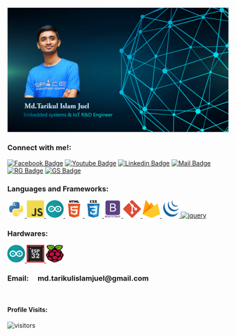 ![Github Banner](https://github.com/Md-Tarikul-Islam-Juel/Md-Tarikul-Islam-Juel/blob/main/img/github-banner.svg)

<h3 align="left">Connect with me!:</h3>

[![Facebook Badge](https://img.shields.io/badge/Facebook-1877F2?style=for-the-badge&logo=facebook&logoColor=white)](https://www.facebook.com/juel.khan.735) [![Youtube Badge](https://img.shields.io/badge/YouTube-FF0000?style=for-the-badge&logo=youtube&logoColor=white)](https://www.youtube.com/channel/UCVTmswaxE5Sz8NTN6bYj6LA) [![Linkedin Badge](https://img.shields.io/badge/LinkedIn-0077B5?style=for-the-badge&logo=linkedin&logoColor=white)](https://www.linkedin.com/in/tarikulislamjuel/)
[![Mail Badge](https://img.shields.io/badge/Gmail-D14836?style=for-the-badge&logo=gmail&logoColor=white)](mailto:md.tarikulislamjuel@gmail.com)
[![RG Badge](https://img.shields.io/badge/Research_gate-00C9AA?style=for-the-badge&logo=researchgate&logoColor=white)](https://www.researchgate.net/profile/Mdtarikul-Juel)
[![GS Badge](https://img.shields.io/badge/Google_Scholar-3F7EE8?style=for-the-badge&logo=GoogleScholar&logoColor=white)](https://scholar.google.com/citations?user=Tv5cu2QAAAAJ&hl=en)

<h3 align="left">Languages and Frameworks:</h3>
<p align="left"> <a href="https://www.python.org" target="_blank"> <img src="https://github.com/Md-Tarikul-Islam-Juel/Md-Tarikul-Islam-Juel/blob/main/img/python.svg" alt="python" width="40" height="40"/> </a>
<a href="https://developer.mozilla.org/en-US/docs/Web/JavaScript" target="_blank"> <img src="https://github.com/Md-Tarikul-Islam-Juel/Md-Tarikul-Islam-Juel/blob/main/img/javascript.svg" alt="javascript" width="40" height="40"/> </a>
<a href="https://www.arduino.cc/" target="_blank"> <img src="https://github.com/Md-Tarikul-Islam-Juel/Md-Tarikul-Islam-Juel/blob/main/img/arduino.svg" alt="arduino" width="40" height="40"/> </a> 
<a href="https://www.w3.org/html/" target="_blank"> <img src="https://github.com/Md-Tarikul-Islam-Juel/Md-Tarikul-Islam-Juel/blob/main/img/html5.svg" alt="html5" width="40" height="40"/> </a> 
<a href="https://www.w3schools.com/css/" target="_blank"> <img src="https://github.com/Md-Tarikul-Islam-Juel/Md-Tarikul-Islam-Juel/blob/main/img/css3.svg" alt="css3" width="40" height="40"/> </a>
<a href="https://getbootstrap.com" target="_blank"> <img src="https://github.com/Md-Tarikul-Islam-Juel/Md-Tarikul-Islam-Juel/blob/main/img/bootstrap.svg" alt="bootstrap" width="40" height="40"/> </a> 
<a href="https://git-scm.com/" target="_blank"> <img src="https://github.com/Md-Tarikul-Islam-Juel/Md-Tarikul-Islam-Juel/blob/main/img/git.svg" alt="git" width="40" height="40"/> </a>
<a href="https://firebase.google.com/?gclsrc=ds&gclsrc=ds&gclid=CIvg9_KsqfMCFREzjgod9bEB8g" target="_blank"> <img src="https://github.com/Md-Tarikul-Islam-Juel/Md-Tarikul-Islam-Juel/blob/main/img/firebase.svg" alt="firebase" width="40" height="40"/> </a>
<a href="https://jquery.com/" target="_blank"> <img src="https://github.com/Md-Tarikul-Islam-Juel/Md-Tarikul-Islam-Juel/blob/main/img/jquery.svg" alt="jquery" width="40" height="40"/> </a>
<a href="https://jquery.com/" target="_blank"> <img src="https://github.com/Md-Tarikul-Islam-Juel/Md-Tarikul-Islam-Juel/blob/main/jquery.svg" alt="jquery" width="40" height="40"/> </a>

<h3 align="left">Hardwares:</h3>
<p align="left"> <a href="https://www.arduino.cc/" target="_blank"> <img src="https://github.com/Md-Tarikul-Islam-Juel/Md-Tarikul-Islam-Juel/blob/main/img/arduino.svg" alt="arduino" width="40" height="40"/> </a> 
<a href="https://www.espressif.com/en/products/socs/esp32" target="_blank"> <img src="https://github.com/Md-Tarikul-Islam-Juel/Md-Tarikul-Islam-Juel/blob/main/img/ESP32.jpg" alt="ESP32" width="40" height="40"/> </a>
<a href="https://www.raspberrypi.org/" target="_blank"> <img src="https://github.com/Md-Tarikul-Islam-Juel/Md-Tarikul-Islam-Juel/blob/main/img/raspberrypi.svg" alt="raspberry" width="40" height="40"/> </a>

<h3 align="left">Email: &emsp;md.tarikulislamjuel@gmail.com
</h3>

<br/>

#### Profile Visits:

![visitors](https://visitor-badge.glitch.me/badge?page_id=Md-Tarikul-Islam-Juel.Md-Tarikul-Islam-Juel)
